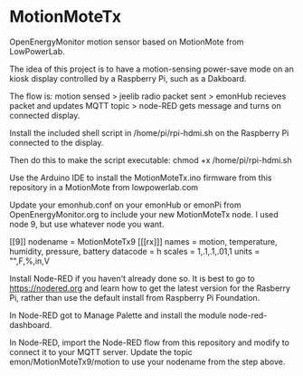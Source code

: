 # MotionMoteTx
OpenEnergyMonitor motion sensor based on MotionMote from LowPowerLab.

The idea of this project is to have a motion-sensing power-save mode on an kiosk display controlled by a Raspberry Pi, such as a Dakboard.

The flow is: motion sensed > jeelib radio packet sent > emonHub recieves packet and updates MQTT topic > node-RED gets message and turns on connected display.

Install the included shell script in /home/pi/rpi-hdmi.sh on the Raspberry Pi connected to the display.

Then do this to make the script executable:
chmod +x /home/pi/rpi-hdmi.sh

Use the Arduino IDE to install the MotionMoteTx.ino firmware from this repository in a MotionMote from lowpowerlab.com

Update your emonhub.conf on your emonHub or emonPi from OpenEnergyMonitor.org to include your new MotionMoteTx node. I used node 9, but use whatever node you want.

[[9]]
   nodename = MotionMoteTx9
   [[[rx]]]
      names = motion, temperature, humidity, pressure, battery
      datacode = h
      scales = 1,.1,.1,.01,1
      units = "",F,%,in,V

Install Node-RED if you haven't already done so. It is best to go to https://nodered.org and learn how to get the latest version for the Rasberry Pi, rather than use the default install from Raspberry Pi Foundation.

In Node-RED got to Manage Palette and install the module node-red-dashboard.

In Node-RED, import the Node-RED flow from this repository and modify to connect it to your MQTT server. Update the topic emon/MotionMoteTx9/motion to use your nodename from the step above.


